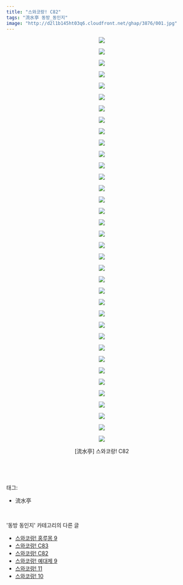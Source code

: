 ```yaml
---
title: "스와코랑! C82"
tags: "流水亭 동방_동인지"
image: "http://d2l1b145ht03q6.cloudfront.net/ghap/3876/001.jpg"
---
```

<div class="article">
<p style="text-align: center; clear: none; float: none;"><img src="{{ site.imgserver1 }}/ghap/3876/001.jpg"/></p>
<p style="text-align: center; clear: none; float: none;"><img src="{{ site.imgserver1 }}/ghap/3876/002.jpg"/></p>
<p style="text-align: center; clear: none; float: none;"><img src="{{ site.imgserver1 }}/ghap/3876/003.jpg"/></p>
<p style="text-align: center; clear: none; float: none;"><img src="{{ site.imgserver1 }}/ghap/3876/004.jpg"/></p>
<p style="text-align: center; clear: none; float: none;"><img src="{{ site.imgserver1 }}/ghap/3876/005.jpg"/></p>
<p style="text-align: center; clear: none; float: none;"><img src="{{ site.imgserver1 }}/ghap/3876/006.jpg"/></p>
<p style="text-align: center; clear: none; float: none;"><img src="{{ site.imgserver1 }}/ghap/3876/007.jpg"/></p>
<p style="text-align: center; clear: none; float: none;"><img src="{{ site.imgserver1 }}/ghap/3876/008.jpg"/></p>
<p style="text-align: center; clear: none; float: none;"><img src="{{ site.imgserver1 }}/ghap/3876/009.jpg"/></p>
<p style="text-align: center; clear: none; float: none;"><img src="{{ site.imgserver1 }}/ghap/3876/010.jpg"/></p>
<p style="text-align: center; clear: none; float: none;"><img src="{{ site.imgserver1 }}/ghap/3876/011.jpg"/></p>
<p style="text-align: center; clear: none; float: none;"><img src="{{ site.imgserver1 }}/ghap/3876/012.jpg"/></p>
<p style="text-align: center; clear: none; float: none;"><img src="{{ site.imgserver1 }}/ghap/3876/013.jpg"/></p>
<p style="text-align: center; clear: none; float: none;"><img src="{{ site.imgserver1 }}/ghap/3876/014.jpg"/></p>
<p style="text-align: center; clear: none; float: none;"><img src="{{ site.imgserver1 }}/ghap/3876/015.jpg"/></p>
<p style="text-align: center; clear: none; float: none;"><img src="{{ site.imgserver1 }}/ghap/3876/016.jpg"/></p>
<p style="text-align: center; clear: none; float: none;"><img src="{{ site.imgserver1 }}/ghap/3876/017.jpg"/></p>
<p style="text-align: center; clear: none; float: none;"><img src="{{ site.imgserver1 }}/ghap/3876/018.jpg"/></p>
<p style="text-align: center; clear: none; float: none;"><img src="{{ site.imgserver1 }}/ghap/3876/019.jpg"/></p>
<p style="text-align: center; clear: none; float: none;"><img src="{{ site.imgserver1 }}/ghap/3876/020.jpg"/></p>
<p style="text-align: center; clear: none; float: none;"><img src="{{ site.imgserver1 }}/ghap/3876/021.jpg"/></p>
<p style="text-align: center; clear: none; float: none;"><img src="{{ site.imgserver1 }}/ghap/3876/022.jpg"/></p>
<p style="text-align: center; clear: none; float: none;"><img src="{{ site.imgserver1 }}/ghap/3876/023.jpg"/></p>
<p style="text-align: center; clear: none; float: none;"><img src="{{ site.imgserver1 }}/ghap/3876/024.jpg"/></p>
<p style="text-align: center; clear: none; float: none;"><img src="{{ site.imgserver1 }}/ghap/3876/025.jpg"/></p>
<p style="text-align: center; clear: none; float: none;"><img src="{{ site.imgserver1 }}/ghap/3876/026.jpg"/></p>
<p style="text-align: center; clear: none; float: none;"><img src="{{ site.imgserver1 }}/ghap/3876/027.jpg"/></p>
<p style="text-align: center; clear: none; float: none;"><img src="{{ site.imgserver1 }}/ghap/3876/028.jpg"/></p>
<p style="text-align: center; clear: none; float: none;"><img src="{{ site.imgserver1 }}/ghap/3876/029.jpg"/></p>
<p style="text-align: center; clear: none; float: none;"><img src="{{ site.imgserver1 }}/ghap/3876/030.jpg"/></p>
<p style="text-align: center; clear: none; float: none;"><img src="{{ site.imgserver1 }}/ghap/3876/031.jpg"/></p>
<p style="text-align: center; clear: none; float: none;"><img src="{{ site.imgserver1 }}/ghap/3876/032.jpg"/></p>
<p style="text-align: center; clear: none; float: none;"><img src="{{ site.imgserver1 }}/ghap/3876/033.jpg"/></p>
<p style="text-align: center; clear: none; float: none;"><img src="{{ site.imgserver1 }}/ghap/3876/034.jpg"/></p>
<p style="text-align: center; clear: none; float: none;"><img src="{{ site.imgserver1 }}/ghap/3876/035.jpg"/></p>
<p style="text-align: center; clear: none; float: none;"><img src="{{ site.imgserver1 }}/ghap/3876/036.jpg"/></p>
<p style="text-align: center; clear: none; float: none;">[流水亭] 스와코랑! C82</p>
<p><br/></p>
</div><br/>
<div class="tagTrail">
<p>태그: </p>
<ul>
<li>流水亭</li>
</ul>
</div><br/>
<div class="another">
<p>'동방 동인지' 카테고리의 다른 글</p>
<ul>
<li><a href="/ghap_3878">스와코랑! 홍루몽 9</a></li>
<li><a href="/ghap_3877">스와코랑! C83</a></li>
<li><a href="/ghap_3876">스와코랑! C82</a></li>
<li><a href="/ghap_3875">스와코랑! 예대제 9</a></li>
<li><a href="/ghap_3874">스와코랑! 11</a></li>
<li><a href="/ghap_3873">스와코랑! 10</a></li>
</ul>
</div><br/>
<div class="cb_module cb_fluid">
<div class="cb_wrt cb_profile">
</div><!-- commentList close -->
</div><br/>

